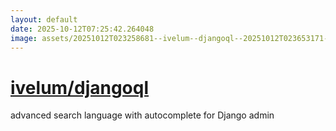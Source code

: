 ```yaml
---
layout: default
date: 2025-10-12T07:25:42.264048
image: assets/20251012T023258681--ivelum--djangoql--20251012T023653171--cropped.png
---
```


# [ivelum/djangoql](https://github.com/ivelum/djangoql)

advanced search language with autocomplete for Django admin
